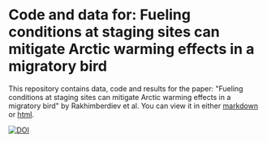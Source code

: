 Code and data for: Fueling conditions at staging sites can mitigate Arctic warming effects in a migratory bird
=======================
This repository contains data, code and results for the paper: "Fueling conditions at staging sites can mitigate Arctic warming effects in a migratory bird" by Rakhimberdiev et al.
You can view it in either 
[markdown](https://github.com/eldarrak/Godwits_worms_and_climate_change/blob/master/code/All_code.rmd) or [html](http://htmlpreview.github.io/?https://github.com/eldarrak/Godwits_worms_and_climate_change/blob/master/code/All_code.html).

[![DOI](https://zenodo.org/badge/DOI/10.5281/zenodo.1051134.svg)](https://doi.org/10.5281/zenodo.1051134)
